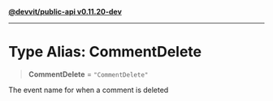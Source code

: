 [**@devvit/public-api v0.11.20-dev**](../README.md)

---

# Type Alias: CommentDelete

> **CommentDelete** = `"CommentDelete"`

The event name for when a comment is deleted
